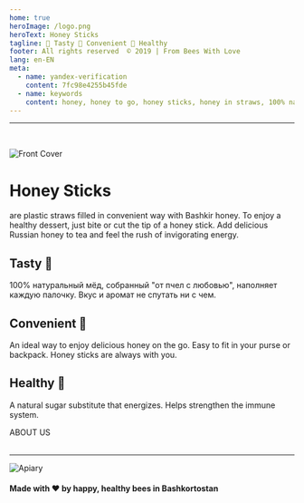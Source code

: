 ```yaml
---
home: true
heroImage: /logo.png
heroText: Honey Sticks
tagline: 🍯 Tasty 🐝 Convenient 🌺 Healthy
footer: All rights reserved  © 2019 | From Bees With Love
lang: en-EN
meta:
  - name: yandex-verification
    content: 7fc98e4255b45fde
  - name: keywords
    content: honey, honey to go, honey sticks, honey in straws, 100% natural honey
---
```

<hr>
<br/>

![Front Cover](/front.jpg)


<h1 class="big tzentr">Honey Sticks</h1>
<p>   are plastic straws filled in convenient way with Bashkir honey.
To enjoy a healthy dessert, just bite or cut the tip of a honey stick. Add delicious Russian honey to tea and feel the rush of invigorating energy.</p>


<div class="features">
<div class="feature">
<h2>Tasty 🍯</h2>
  <p>100% натуральный мёд, собранный "от пчел с любовью", наполняет каждую палочку. Вкус и аромат не спутать ни с чем.</p>
</div>
<div class="feature">
<h2>Convenient 🐝</h2>
  <p>An ideal way to enjoy delicious honey on the go. Easy to fit in your purse or backpack. Honey sticks are always with you.</p>
</div>
<div class="feature">
<h2>Healthy 🌺</h2>
<p>A natural sugar substitute that energizes. Helps strengthen the immune system.</p>
</div>
</div>

<div class="tzentr">
<router-link to="/en/ABOUTUS" class="dvij">ABOUT US</router-link>
</div>

<br>
<hr>


![Apiary](/bashpaseka.jpg)

#### Made with ❤️ by happy, healthy bees in Bashkortostan
